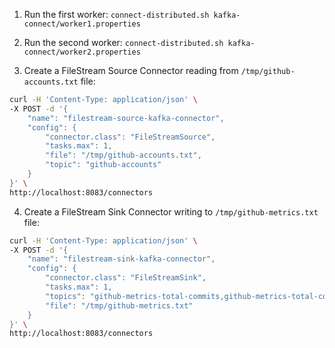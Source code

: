 1. Run the first worker:
`connect-distributed.sh kafka-connect/worker1.properties`

2. Run the second worker:
`connect-distributed.sh kafka-connect/worker2.properties`

3. Create a FileStream Source Connector reading from `/tmp/github-accounts.txt` file:
```bash
curl -H 'Content-Type: application/json' \
-X POST -d '{
    "name": "filestream-source-kafka-connector",
    "config": {
        "connector.class": "FileStreamSource",
        "tasks.max": 1,
        "file": "/tmp/github-accounts.txt",
        "topic": "github-accounts"
    }
}' \
http://localhost:8083/connectors
```

4. Create a FileStream Sink Connector writing to `/tmp/github-metrics.txt` file:
```bash
curl -H 'Content-Type: application/json' \
-X POST -d '{
    "name": "filestream-sink-kafka-connector",
    "config": {
        "connector.class": "FileStreamSink",
        "tasks.max": 1,
        "topics": "github-metrics-total-commits,github-metrics-total-committers,github-metrics-top-committers,github-metrics-languages",
        "file": "/tmp/github-metrics.txt"
    }
}' \
http://localhost:8083/connectors
```

